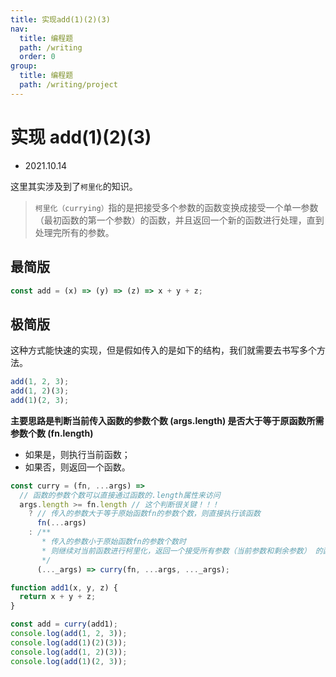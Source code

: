```yaml
---
title: 实现add(1)(2)(3)
nav:
  title: 编程题
  path: /writing
  order: 0
group:
  title: 编程题
  path: /writing/project
---
```


# 实现 add(1)(2)(3)

- 2021.10.14

这里其实涉及到了`柯里化`的知识。

> `柯里化（currying）`指的是把接受多个参数的函数变换成接受一个单一参数（最初函数的第一个参数）的函数，并且返回一个新的函数进行处理，直到处理完所有的参数。

## 最简版

```js
const add = (x) => (y) => (z) => x + y + z;
```

## 极简版

这种方式能快速的实现，但是假如传入的是如下的结构，我们就需要去书写多个方法。

```js
add(1, 2, 3);
add(1, 2)(3);
add(1)(2, 3);
```

**主要思路是判断当前传入函数的参数个数 (args.length) 是否大于等于原函数所需参数个数 (fn.length)**

- 如果是，则执行当前函数；
- 如果否，则返回一个函数。

```js
const curry = (fn, ...args) =>
  // 函数的参数个数可以直接通过函数的.length属性来访问
  args.length >= fn.length // 这个判断很关键！！！
    ? // 传入的参数大于等于原始函数fn的参数个数，则直接执行该函数
      fn(...args)
    : /**
       * 传入的参数小于原始函数fn的参数个数时
       * 则继续对当前函数进行柯里化，返回一个接受所有参数（当前参数和剩余参数） 的函数
       */
      (..._args) => curry(fn, ...args, ..._args);

function add1(x, y, z) {
  return x + y + z;
}

const add = curry(add1);
console.log(add(1, 2, 3));
console.log(add(1)(2)(3));
console.log(add(1, 2)(3));
console.log(add(1)(2, 3));
```
